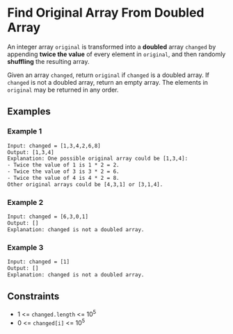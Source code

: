 # Find Original Array From Doubled Array

An integer array ```original``` is transformed into a **doubled** array ```changed``` by appending **twice the value** of every element in ```original```, and then randomly **shuffling** the resulting array.

Given an array ```changed```, return ```original``` if ```changed``` is a doubled array. If ```changed``` is not a doubled array, return an empty array. The elements in ```original``` may be returned in any order.

## Examples

### Example 1

```txt
Input: changed = [1,3,4,2,6,8]
Output: [1,3,4]
Explanation: One possible original array could be [1,3,4]:
- Twice the value of 1 is 1 * 2 = 2.
- Twice the value of 3 is 3 * 2 = 6.
- Twice the value of 4 is 4 * 2 = 8.
Other original arrays could be [4,3,1] or [3,1,4].
```

### Example 2

```txt
Input: changed = [6,3,0,1]
Output: []
Explanation: changed is not a doubled array.
```

### Example 3

```txt
Input: changed = [1]
Output: []
Explanation: changed is not a doubled array.
```

## Constraints

- 1 <= ```changed.length``` <= $10^5$
- 0 <= ```changed[i]``` <= $10^5$
